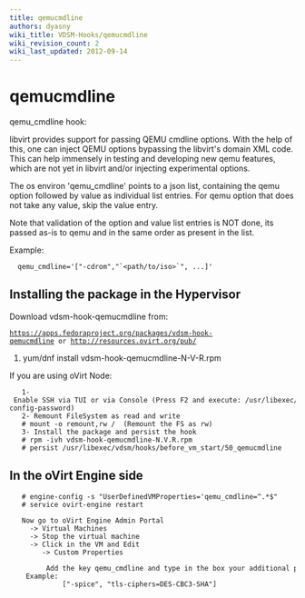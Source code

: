 ```yaml
---
title: qemucmdline
authors: dyasny
wiki_title: VDSM-Hooks/qemucmdline
wiki_revision_count: 2
wiki_last_updated: 2012-09-14
---
```


# qemucmdline

qemu_cmdline hook:

libvirt provides support for passing QEMU cmdline options. With the help of this, one can inject QEMU options bypassing the libvirt's domain XML code. This can help immensely in testing and developing new qemu features, which are not yet in libvirt and/or injecting experimental options.

The os environ 'qemu_cmdline' points to a json list, containing the qemu option followed by value as individual list entries. For qemu option that does not take any value, skip the value entry.

Note that validation of the option and value list entries is NOT done, its passed as-is to qemu and in the same order as present in the list.

Example:

      qemu_cmdline='["-cdrom","`<path/to/iso>`", ...]'

## Installing the package in the Hypervisor

Download vdsm-hook-qemucmdline from:

[`https://apps.fedoraproject.org/packages/vdsm-hook-qemucmdline`](https://apps.fedoraproject.org/packages/vdsm-hook-qemucmdline)` or `[`http://resources.ovirt.org/pub/`](http://resources.ovirt.org/pub/)

1.  yum/dnf install vdsm-hook-qemucmdline-N-V-R.rpm

If you are using oVirt Node:

       1- Enable SSH via TUI or via Console (Press F2 and execute: /usr/libexec/ovirt-config-password)
       2- Remount FileSystem as read and write
       # mount -o remount,rw /  (Remount the FS as rw)
       3- Install the package and persist the hook
       # rpm -ivh vdsm-hook-qemucmdline-N.V.R.rpm 
       # persist /usr/libexec/vdsm/hooks/before_vm_start/50_qemucmdline

## In the oVirt Engine side

       # engine-config -s "UserDefinedVMProperties='qemu_cmdline=^.*$"
       # service ovirt-engine restart

       Now go to oVirt Engine Admin Portal
         -> Virtual Machines
         -> Stop the virtual machine
         -> Click in the VM and Edit
            -> Custom Properties
               Add the key qemu_cmdline and type in the box your additional param to qemu:
        Example:
                 ["-spice", "tls-ciphers=DES-CBC3-SHA"]
